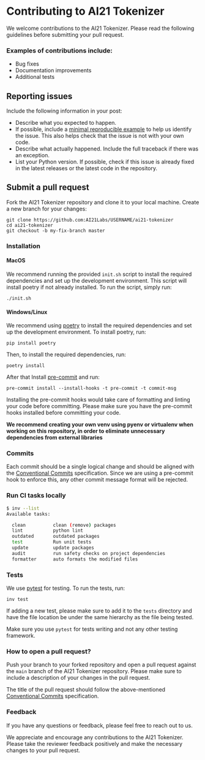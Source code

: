 # Contributing to AI21 Tokenizer

We welcome contributions to the AI21 Tokenizer. Please read the following guidelines before submitting your pull request.

### Examples of contributions include:

- Bug fixes
- Documentation improvements
- Additional tests

## Reporting issues

Include the following information in your post:

- Describe what you expected to happen.
- If possible, include a [minimal reproducible example](https://stackoverflow.com/help/minimal-reproducible-example) to help us
  identify the issue. This also helps check that the issue is not with
  your own code.
- Describe what actually happened. Include the full traceback if there
  was an exception.
- List your Python version. If possible, check if this
  issue is already fixed in the latest releases or the latest code in
  the repository.

## Submit a pull request

Fork the AI21 Tokenizer repository and clone it to your local machine. Create a new branch for your changes:

    git clone https://github.com:AI21Labs/USERNAME/ai21-tokenizer
    cd ai21-tokenizer
    git checkout -b my-fix-branch master

### Installation

#### MacOS

We recommend running the provided `init.sh` script to install the required dependencies and set up the development environment. This script will install poetry if not already installed. To run the script, simply run:

    ./init.sh

#### Windows/Linux

We recommend using [poetry](https://python-poetry.org/) to install the required dependencies and set up the development environment. To install poetry, run:

    pip install poetry

Then, to install the required dependencies, run:

    poetry install

After that Install [pre-commit](https://pre-commit.com/#installation) and run:

    pre-commit install --install-hooks -t pre-commit -t commit-msg

Installing the pre-commit hooks would take care of formatting and linting your code before committing.
Please make sure you have the pre-commit hooks installed before committing your code.

**We recommend creating your own venv using pyenv or virtualenv when working on this repository, in order to eliminate unnecessary dependencies from external libraries**

### Commits

Each commit should be a single logical change and should be aligned with the [Conventional Commits](https://www.conventionalcommits.org/en/v1.0.0/) specification.
Since we are using a pre-commit hook to enforce this, any other commit message format will be rejected.

### Run CI tasks locally

```bash
$ inv --list
Available tasks:

  clean          clean (remove) packages
  lint           python lint
  outdated       outdated packages
  test           Run unit tests
  update         update packages
  audit          run safety checks on project dependencies
  formatter      auto formats the modified files
```

### Tests

We use [pytest](https://docs.pytest.org/en/stable/) for testing. To run the tests, run:

    inv test

If adding a new test, please make sure to add it to the `tests` directory and have the file location be under the same hierarchy as the file being tested.

Make sure you use `pytest` for tests writing and not any other testing framework.

### How to open a pull request?

Push your branch to your forked repository and open a pull request against the `main` branch of the AI21 Tokenizer repository. Please make sure to include a description of your changes in the pull request.

The title of the pull request should follow the above-mentioned [Conventional Commits](https://www.conventionalcommits.org/en/v1.0.0/) specification.

### Feedback

If you have any questions or feedback, please feel free to reach out to us.

We appreciate and encourage any contributions to the AI21 Tokenizer. Please take the reviewer feedback positively and make the necessary changes to your pull request.
